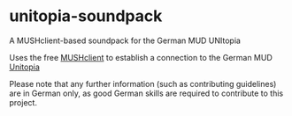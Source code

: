 # unitopia-soundpack
A MUSHclient-based soundpack for the German MUD UNItopia

Uses the free [MUSHclient](http://www.mushclient.com/mushclient/mushclient.htm) to establish a connection to the German MUD [Unitopia](https://www.unitopia.de/)

Please note that any further information (such as contributing guidelines) are in German only, as good German skills are required to contribute to this project.